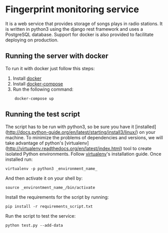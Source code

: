 # Fingerprint monitoring service
It is a web service that provides storage of songs plays in radio stations. It is written in python3 using the django
rest framework and uses a PostgreSQL database. Support for docker is also provided to facilitate deploying on production.

## Running the server with docker
To run it with docker just follow this steps:

1. Install [docker](https://docs.docker.com/engine/installation/)
2. Install [docker-compose](https://docs.docker.com/compose/install/)
3. Run the following command:
```
    docker-compose up
```

## Running the test script
The script has to be run with python3, so be sure you have it [installed] (http://docs.python-guide.org/en/latest/starting/install3/linux/) on your machine.
To minimize the problems of dependencies and versions, we will take advantage of python's
[virtualenv] (http://virtualenv.readthedocs.org/en/latest/index.html) tool to create isolated Python environments.
Follow [virtualenv](http://virtualenv.readthedocs.org/en/latest/virtualenv.html#installation)'s installation guide.
Once installed run:

    virtualenv -p python3 _environment_name_

And then activate it on your shell by:

    source _environtment_name_/bin/activate

Install the requirements for the script by running:

    pip install -r requirements_script.txt

Run the script to test the service:

    python test.py --add-data
